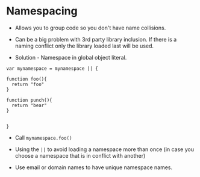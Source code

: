 # Namespacing

* Allows you to group code so you don't have name collisions.

* Can be a big problem with 3rd party library inclusion.  If there is a naming conflict only the library loaded last will be used.

* Solution - Namespace in global object literal.


```
var mynamespace = mynamespace || {

function foo(){
  return "foo"  
}

function punch(){
  return "bear"
}


}

```

* Call `mynamespace.foo()`

* Using the `||` to avoid loading a namespace more than once (in case you choose a namespace that is in conflict with another)

* Use email or domain names to have unique namespace names. 